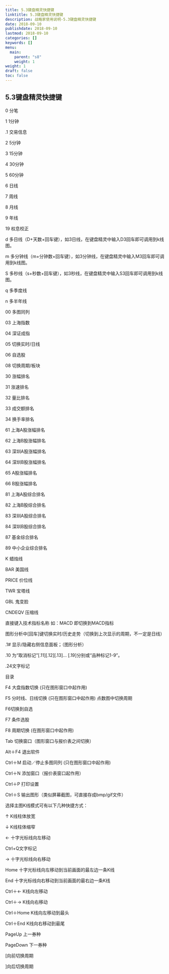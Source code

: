 ```yaml
---
title: 5.3键盘精灵快捷键
linktitle: 5.3键盘精灵快捷键
description: 战略家使用说明-5.3键盘精灵快捷键
date: 2018-09-10
publishdate: 2018-09-10
lastmod: 2018-09-10
categories: []
keywords: []
menu:
  main:
    parent: "s8"
    weight: 1
weight: 1
draft: false
toc: false
---
```


## 5.3键盘精灵快捷键

0 分笔

1 1分钟

.1  交易信息

2 5分钟

3  15分钟

4  30分钟

5  60分钟

6   日线

7   周线

8   月线

9   年线

19  权息校正

d   多日线（D+天数+回车键），如3日线，在键盘精灵中输入D3回车即可调用到k线图。

m  多分钟线（m+分钟数+回车键），如3分钟线，在键盘精灵中输入M3回车即可调用到k线图。

S   多秒线（s+秒数+回车键），如3秒线，在键盘精灵中输入S3回车即可调用到k线图。

q  多季度线

n  多半年线

00 多图同列

03 上海指数

04 深证成指

05 切换实时/日线

06 自选股

08 切换周期/板块

30 涨幅排名

31 涨速排名

32 量比排名

33 成交额排名

34 换手率排名

61 上海A股涨幅排名

62 上海B股涨幅排名

63 深圳A股涨幅排名

64 深圳B股涨幅排名

65 A股涨幅排名

66 B股涨幅排名

81 上海A股综合排名

82 上海B股综合排名

83 深圳A股综合排名

84 深圳B股综合排名

87 基金综合排名

89 中小企业综合排名

K      蜡烛线

BAR    美国线

PRICE  价位线 

TWR    宝塔线

GBL    鬼变脸

CNDEQV 压缩线

直接键入技术指标名称   如：MACD 即切换到MACD指标

图形分析中\[回车\]键切换实时/历史走势（切换到上次显示的周期，不一定是日线）

.1\#  显示/隐藏右侧信息面板；（图形分析） 

.10 为“取消标记”\[.11\]\[.12\]\[.13\]... \[.19\]分别或“品种标记1-9”。

.24文字标记

目录

F4 大盘指数切换 \(只在图形窗口中起作用\) 

F5 分时线、日线切换 \(只在图形窗口中起作用\)   点数图中切换周期

F6切换到自选

F7 条件选股	

F8 周期切换 \(在图形窗口中起作用\) 

Tab 切换窗口（图形窗口与报价表之间切换）

Alt＋F4 退出软件

Ctrl＋M 启动／停止多图同列 \(只在图形窗口中起作用\)

Ctrl＋N   添加窗口（报价表窗口起作用）

Ctrl＋P   打印设置

Ctrl＋S 输出图形（类似屏幕截图，可直接存成bmp/gif文件）

选择主图K线模式可有以下几种快捷方式： 



↑  K线柱体放宽

↓  K线柱体缩窄

←  十字光标线向左移动

Ctrl+Q文字标记

→  十字光标线向右移动

Home  十字光标线向左移动到当前画面的最左边一条K线

End  十字光标线向右移动到当前画面的最右边一条K线

Ctrl＋←  K线向左移动

Ctrl＋→  K线向右移动

Ctrl＋Home  K线向左移动到最头

Ctrl＋End  K线向右移动到最尾

PageUp  上一券种

PageDown  下一券种

 \[向前切换周期

\]向后切换周期

